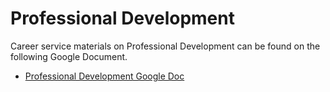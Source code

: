 # Professional Development

Career service materials on Professional Development can be found on the following Google Document.

- [Professional Development Google Doc](https://docs.google.com/document/d/1nFdmoQJev2-yfWHhwU45RgnL5beRRJ_D2fm3Ou6Z6tE/edit)